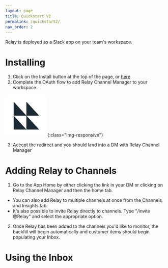 ```yaml
---
layout: page
title: Quickstart V2
permalink: /quickstart2/
nav_order: 2
---
```


Relay is deployed as a Slack app on your team's workspace.

# Installing

1. Click on the Install button at the top of the page, or [here](https://app.relay.fyi/slack/install)
2. Complete the OAuth flow to add Relay Channel Manager to your workspace.

![Make sure you've selected the correct workspace in the top right corner](/assets/images/relay.png){:class="img-responsive"}

3. Accept the redirect and you should land into a DM with Relay Channel Manager

# Adding Relay to Channels
1. Go to the App Home by either clicking the link in your DM or clicking on Relay Channel Manager and then the home tab.
* You can also add Relay to multiple channels at once from the Channels and Insights tab.
* It's also possible to invite Relay directly to channels. Type "/invite @Relay" and select the appropriate option.

2. Once Relay has been added to the channels you'd like to monitor, the backfill will begin automatically and customer items should begin populating your Inbox.

# Using the Inbox


